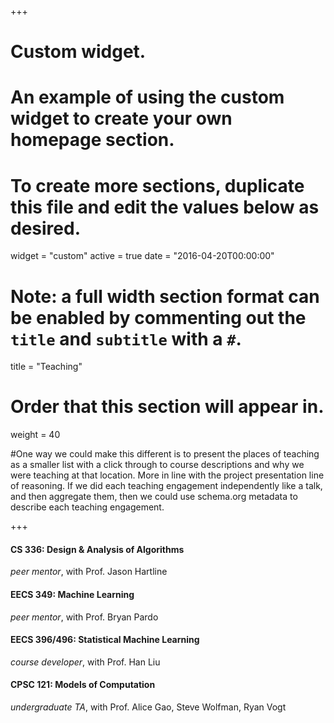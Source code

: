 +++
# Custom widget.
# An example of using the custom widget to create your own homepage section.
# To create more sections, duplicate this file and edit the values below as desired.
widget = "custom"
active = true
date = "2016-04-20T00:00:00"

# Note: a full width section format can be enabled by commenting out the `title` and `subtitle` with a `#`.
title = "Teaching"

# Order that this section will appear in.
weight = 40

#One way we could make this different is to present the places of teaching as a smaller list with a click through to course descriptions and why we were teaching at that location. More in line with the project presentation line of reasoning. If we did each teaching engagement independently like a talk, and then aggregate them, then we could use schema.org metadata to describe each teaching engagement.

+++
<h4>CS 336: Design & Analysis of Algorithms</h4>

_peer mentor_, with Prof. Jason Hartline

<h4>EECS 349: Machine Learning</h4>

_peer mentor_, with Prof. Bryan Pardo

<h4>EECS 396/496: Statistical Machine Learning</h4>

_course developer_, with Prof. Han Liu

<h4>CPSC 121: Models of Computation</h4>

_undergraduate TA_, with Prof. Alice Gao, Steve Wolfman, Ryan Vogt
